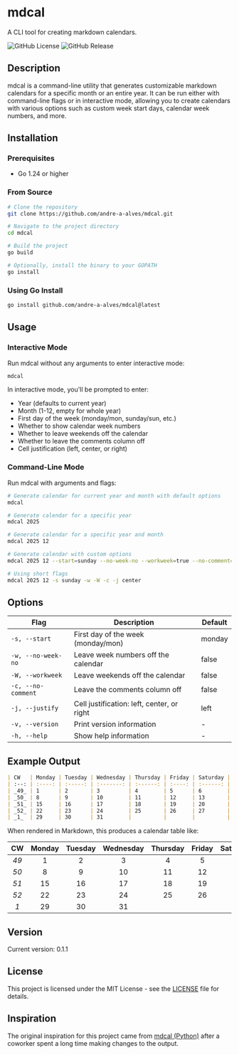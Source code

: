 # mdcal

A CLI tool for creating markdown calendars.

![GitHub License](https://img.shields.io/github/license/andre-a-alves/mdcal?style=for-the-badge)
![GitHub Release](https://img.shields.io/github/v/release/andre-a-alves/mdcal?style=for-the-badge)

## Description

mdcal is a command-line utility that generates customizable markdown calendars for a specific month or an entire year. It can be run either with command-line flags or in interactive mode, allowing you to create calendars with various options such as custom week start days, calendar week numbers, and more.

## Installation

### Prerequisites

- Go 1.24 or higher

### From Source

```bash
# Clone the repository
git clone https://github.com/andre-a-alves/mdcal.git

# Navigate to the project directory
cd mdcal

# Build the project
go build

# Optionally, install the binary to your GOPATH
go install
```

### Using Go Install

```bash
go install github.com/andre-a-alves/mdcal@latest
```

## Usage

### Interactive Mode

Run mdcal without any arguments to enter interactive mode:

```bash
mdcal
```

In interactive mode, you'll be prompted to enter:
- Year (defaults to current year)
- Month (1-12, empty for whole year)
- First day of the week (monday/mon, sunday/sun, etc.)
- Whether to show calendar week numbers
- Whether to leave weekends off the calendar
- Whether to leave the comments column off
- Cell justification (left, center, or right)

### Command-Line Mode

Run mdcal with arguments and flags:

```bash
# Generate calendar for current year and month with default options
mdcal

# Generate calendar for a specific year
mdcal 2025

# Generate calendar for a specific year and month
mdcal 2025 12

# Generate calendar with custom options
mdcal 2025 12 --start=sunday --no-week-no --workweek=true --no-comment=true --justify=center

# Using short flags
mdcal 2025 12 -s sunday -w -W -c -j center
```

## Options

| Flag | Description | Default |
|------|-------------|---------|
| `-s, --start` | First day of the week (monday/mon) | monday |
| `-w, --no-week-no` | Leave week numbers off the calendar | false |
| `-W, --workweek` | Leave weekends off the calendar | false |
| `-c, --no-comment` | Leave the comments column off | false |
| `-j, --justify` | Cell justification: left, center, or right | left |
| `-v, --version` | Print version information | - |
| `-h, --help` | Show help information | - |

## Example Output

```markdown
| CW   | Monday | Tuesday | Wednesday | Thursday | Friday | Saturday | Sunday | Comments |
| :--: | :----: | :-----: | :-------: | :------: | :----: | :------: | :----: | :------: |
| _49_ | 1      | 2       | 3         | 4        | 5      | 6        | 7      |          |
| _50_ | 8      | 9       | 10        | 11       | 12     | 13       | 14     |          |
| _51_ | 15     | 16      | 17        | 18       | 19     | 20       | 21     |          |
| _52_ | 22     | 23      | 24        | 25       | 26     | 27       | 28     |          |
| _1_  | 29     | 30      | 31        |          |        |          |        |          |
```

When rendered in Markdown, this produces a calendar table like:

| CW   | Monday | Tuesday | Wednesday | Thursday | Friday | Saturday | Sunday | Comments |
|:----:| :----: | :-----: | :-------: | :------: | :----: | :------: | :----: | :------: |
| _49_ | 1      | 2       | 3         | 4        | 5      | 6        | 7      |          |
| _50_ | 8      | 9       | 10        | 11       | 12     | 13       | 14     |          |
| _51_ | 15     | 16      | 17        | 18       | 19     | 20       | 21     |          |
| _52_ | 22     | 23      | 24        | 25       | 26     | 27       | 28     |          |
| _1_  | 29     | 30      | 31        |          |        |          |        |          |

## Version

Current version: 0.1.1

## License

This project is licensed under the MIT License - see the [LICENSE](LICENSE) file for details.

## Inspiration

The original inspiration for this project came from [mdcal (Python)](https://github.com/pn11/mdcal) after a coworker spent a long time making changes to the output.
